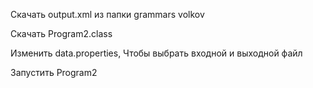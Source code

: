 Скачать output.xml из папки grammars volkov

Скачать Program2.class

Изменить data.properties, Чтобы выбрать входной и выходной файл

Запустить Program2
